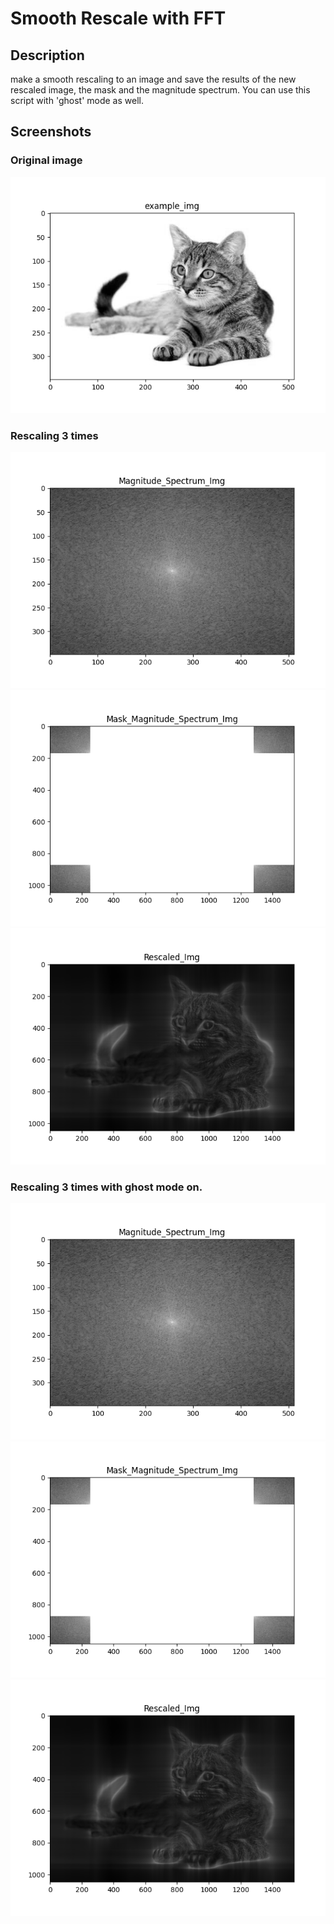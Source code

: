 # Smooth Rescale with FFT
## Description
make a smooth rescaling to an image and save the results of the new rescaled image, the mask and the magnitude spectrum.
You can use this script with 'ghost' mode as well. 
## Screenshots

### Original image 
![logo](https://github.com/koralbaron/Smooth-Rescale-with-FFT/blob/main/example_img.png)

### Rescaling 3 times 

![logo](https://github.com/koralbaron/Smooth-Rescale-with-FFT/blob/main/example_rescale_gray/Magnitude_Spectrum_Img.png)
![logo](https://github.com/koralbaron/Smooth-Rescale-with-FFT/blob/main/example_rescale_gray/Mask_Magnitude_Spectrum_Img.png)
![logo](https://github.com/koralbaron/Smooth-Rescale-with-FFT/blob/main/example_rescale_gray/Rescaled_Img.png)

### Rescaling 3 times with ghost mode on.
![logo](https://github.com/koralbaron/Smooth-Rescale-with-FFT/blob/main/example_rescale_gray/Magnitude_Spectrum_Img.png)
![logo](https://github.com/koralbaron/Smooth-Rescale-with-FFT/blob/main/example_rescale_gray/Mask_Magnitude_Spectrum_Img.png)
![logo](https://github.com/koralbaron/Smooth-Rescale-with-FFT/blob/main/example_rescale_gray/Rescaled_Img.png)


